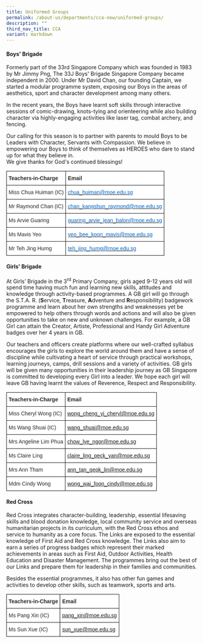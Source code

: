 ```yaml
---
title: Uniformed Groups
permalink: /about-us/departments/cca-new/uniformed-groups/
description: ""
third_nav_title: CCA
variant: markdown
---
```

<h4><strong>Boys' Brigade</strong></h4>
Formerly part of the 33rd Singapore Company which was founded in 1983 by Mr Jimmy Png, The 33J Boys' Brigade Singapore Company became independent in 2000. Under Mr David Chan, our founding Captain, we started a modular programme system, exposing our Boys in the areas of aesthetics, sport and character development among many others.

  

In the recent years, the Boys have learnt soft skills through interactive sessions of comic-drawing, knots-tying and orienteering while also building character via highly-engaging activities like laser tag, combat archery, and fencing.

  

Our calling for this season is to partner with parents to mould Boys to be Leaders with Character, Servants with Compassion. We believe in empowering our Boys to think of themselves as HEROES who dare to stand up for what they believe in.&nbsp;<br>
We give thanks for God's continued blessings!
<style type="text/css">
.tg  {border-collapse:collapse;border-spacing:0;}
.tg td{border-color:black;border-style:solid;border-width:1px;font-family:Arial, sans-serif;font-size:14px;
  overflow:hidden;padding:10px 5px;word-break:normal;}
.tg th{border-color:black;border-style:solid;border-width:1px;font-family:Arial, sans-serif;font-size:14px;
  font-weight:normal;overflow:hidden;padding:10px 5px;word-break:normal;}
.tg .tg-7zkw{background-color:#FFF;color:#282828;text-align:left;vertical-align:top}
.tg .tg-hr73{background-color:#FFF;color:#282828;font-weight:bold;text-align:left;vertical-align:top}
.tg .tg-wogo{background-color:#FFF;color:#0563C1;text-align:left;text-decoration:underline;vertical-align:top}
</style>
<table class="tg">
<thead>
  <tr>
    <th class="tg-hr73"><span style="color:#282828">Teachers-in-Charge</span></th>
    <th class="tg-hr73"><span style="color:#282828">Email</span></th>
  </tr>
</thead>
<tbody>
  <tr>
    <td class="tg-7zkw"><span style="color:#282828">Miss Chua Huiman (IC)</span></td>
    <td class="tg-wogo"><a href="mailto:chua_huiman@moe.edu.sg"><span style="color:#0563C1">chua_huiman@moe.edu.sg</span></a></td>
  </tr>
  <tr>
    <td class="tg-7zkw"><span style="color:#282828">Mr Raymond Chan (IC)</span></td>
    <td class="tg-wogo"><a href="mailto:chan_kangshun_raymond@moe.edu.sg"><span style="color:#0563C1">chan_kangshun_raymond@moe.edu.sg</span></a></td>
  </tr>
  <tr>
    <td class="tg-7zkw"><span style="color:#282828">Ms Arvie Guaring</span></td>
    <td class="tg-wogo"><a href="mailto:guaring_arvie_jean_balon@moe.edu.sg"><span style="color:#0563C1">guaring_arvie_jean_balon@moe.edu.sg</span></a></td>
  </tr>
  <tr>
    <td class="tg-7zkw"><span style="color:#282828">Ms Mavis Yeo</span></td>
    <td class="tg-wogo"><a href="mailto:yeo_bee_koon_mavis@moe.edu.sg"><span style="color:#0563C1">yeo_bee_koon_mavis@moe.edu.sg</span></a></td>
  </tr>
  <tr>
    <td class="tg-7zkw"><span style="color:#282828">Mr Teh Jing Hurng</span></td>
    <td class="tg-wogo"><a href="mailto:teh_jing_hurng@moe.edu.sg"><span style="color:#0563C1">teh_jing_hurng@moe.edu.sg</span></a></td>
  </tr>
</tbody>
</table>
<p></p><section id="girls-brigade"><p></p>
<h4><strong>Girls' Brigade</strong></h4>
<p>At Girls’ Brigade in the 3<sup>rd</sup>&nbsp;Primary Company, girls aged 9-12 years old will spend time having much fun and learning new skills, attitudes and knowledge through activity-based programmes. A GB girl will go through the S.T.A. R. (<strong>S</strong>ervice,&nbsp;<strong>T</strong>reasure,&nbsp;<strong>A</strong>dventure and&nbsp;<strong>R</strong>esponsibility) badgework programme and learn about her own strengths and weaknesses yet be empowered to help others through words and actions and will also be given opportunities to take on new and unknown challenges. For example, a GB Girl can attain the Creator, Artiste, Professional and Handy Girl Adventure badges over her 4 years in GB.</p></section>
<p>Our teachers and officers create platforms where our well-crafted syllabus encourages the girls to explore the world around them and have a sense of discipline while cultivating a heart of service through practical workshops, learning journeys, camps, drill sessions and a variety of activities. GB girls will be given many opportunities in their leadership journey as GB Singapore is committed to developing every Girl into a leader. We hope each girl will leave GB having learnt the values of Reverence, Respect and Responsibility.</p>
<style type="text/css">
.tg  {border-collapse:collapse;border-spacing:0;}
.tg td{border-color:black;border-style:solid;border-width:1px;font-family:Arial, sans-serif;font-size:14px;
  overflow:hidden;padding:10px 5px;word-break:normal;}
.tg th{border-color:black;border-style:solid;border-width:1px;font-family:Arial, sans-serif;font-size:14px;
  font-weight:normal;overflow:hidden;padding:10px 5px;word-break:normal;}
.tg .tg-9v25{background-color:#FFF;color:#414CA0;text-align:left;text-decoration:underline;vertical-align:top}
.tg .tg-7zkw{background-color:#FFF;color:#282828;text-align:left;vertical-align:top}
.tg .tg-hr73{background-color:#FFF;color:#282828;font-weight:bold;text-align:left;vertical-align:top}
</style>
<table class="tg">
<thead>
  <tr>
    <th class="tg-hr73"><span style="color:#282828">Teachers-in-Charge</span></th>
    <th class="tg-hr73"><span style="color:#282828">Email</span></th>
  </tr>
</thead>
<tbody>
  <tr>
    <td class="tg-7zkw"><span style="color:#282828">Miss Cheryl Wong (IC)</span></td>
    <td class="tg-9v25"><a href="mailto:wong_cheng_yi_cheryl@moe.edu.sg">wong_cheng_yi_cheryl@moe.edu.sg</a></td>
  </tr>
  <tr>
    <td class="tg-7zkw"><span style="color:#282828">Ms Wang Shuai (IC)</span></td>
    <td class="tg-9v25"><a href="mailto:wang_shuai@moe.edu.sg">wang_shuai@moe.edu.sg</a></td>
  </tr>
  <tr>
    <td class="tg-7zkw"><span style="color:#282828">Mrs Angeline Lim Phua</span></td>
    <td class="tg-9v25"><a href="mailto:chow_lye_ngor@moe.edu.sgg">chow_lye_ngor@moe.edu.sg</a></td>
  </tr>
  <tr>
    <td class="tg-7zkw"><span style="color:#282828">Ms Claire Ling</span></td>
    <td class="tg-9v25"><a href="mailto:claire_ling_peck_yan@moe.edu.sg">claire_ling_peck_yan@moe.edu.sg</a></td>
  </tr>
	  <tr>
    <td class="tg-7zkw"><span style="color:#282828">Mrs Ann Tham</span></td>
    <td class="tg-9v25"><a href="mailto:ann_tan_geok_lin@moe.edu.sg">ann_tan_geok_lin@moe.edu.sg</a></td>
  </tr>
	<tr>
    <td class="tg-7zkw"><span style="color:#282828">Mdm Cindy Wong</span></td>
    <td class="tg-9v25"><a href="mailto:wong_wai_foon_cindy@moe.edu.sg">wong_wai_foon_cindy@moe.edu.sg</a></td>
  </tr>
</tbody>
</table>
<p></p><section id="red-cross"><p></p>
<h4><strong>Red Cross</strong></h4>
<p>Red Cross&nbsp;integrates character-building, leadership, essential lifesaving skills and blood donation knowledge, local community service and overseas humanitarian projects in its curriculum, with the Red Cross ethos and service to humanity as a core focus. The Links are exposed to the essential knowledge of First Aid and Red Cross knowledge. The Links also aim to earn a series of progress badges which represent their marked achievements in areas such as First Aid, Outdoor Activities, Health Education and Disaster Management. The programmes bring out the best of our Links and prepare them for leadership in their families and communities.</p></section>
<p>Besides the essential programmes, it also has other fun games and activities to develop other skills, such as teamwork, sports and arts.</p>
<style type="text/css">
.tg  {border-collapse:collapse;border-spacing:0;}
.tg td{border-color:black;border-style:solid;border-width:1px;font-family:Arial, sans-serif;font-size:14px;
  overflow:hidden;padding:10px 5px;word-break:normal;}
.tg th{border-color:black;border-style:solid;border-width:1px;font-family:Arial, sans-serif;font-size:14px;
  font-weight:normal;overflow:hidden;padding:10px 5px;word-break:normal;}
.tg .tg-7zkw{background-color:#FFF;color:#282828;text-align:left;vertical-align:top}
.tg .tg-hr73{background-color:#FFF;color:#282828;font-weight:bold;text-align:left;vertical-align:top}
.tg .tg-ls4t{background-color:#FFF;color:#00E;text-align:left;text-decoration:underline;vertical-align:top}
</style>
<table class="tg">
<thead>
  <tr>
    <th class="tg-hr73"><span style="color:#282828">Teachers-in-Charge</span></th>
    <th class="tg-hr73"><span style="color:#282828">Email</span></th>
  </tr>
</thead>
<tbody>
  <tr>
    <td class="tg-7zkw"><span style="color:#282828">Ms Pang Xin (IC)</span></td>
    <td class="tg-ls4t"><a href="mailto:pang_xin@moe.edu.sg">pang_xin@moe.edu.sg</a></td>
  </tr>
  <tr>
    <td class="tg-7zkw"><span style="color:#282828">Ms Sun Xue (IC)</span></td>
    <td class="tg-ls4t"><a href="mailto:sun_xue@moe.edu.sg">sun_xue@moe.edu.sg</a></td>
  </tr>
</tbody>
</table>